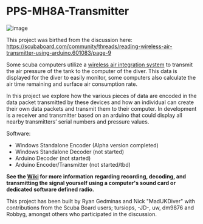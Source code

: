 # PPS-MH8A-Transmitter
![image](https://user-images.githubusercontent.com/29156386/155590879-0a8db1dc-762b-49c2-bb24-b5917e53d6f1.png)

This project was birthed from the discussion here:
https://scubaboard.com/community/threads/reading-wireless-air-transmitter-using-arduino.601083/page-9

Some scuba computers utilize a [wireless air integration system](https://www.seadragonlife.com/best-wireless-air-integration-dive-computers/) to transmit the air pressure of the tank to the computer of the diver. This data is displayed for the diver to easily monitor, some computers also calculate the air time remaining and surface air consumption rate.

In this project we explore how the various pieces of data are encoded in the data packet transmitted by these devices and how an individual can create their own data packets and transmit them to their computer. In development is a receiver and transmitter based on an arduino that could display all nearby transmitters’ serial numbers and pressure values.

Software:
* Windows Standalone Encoder (Alpha version completed)
* Windows Standalone Decoder (not started)
* Arduino Decoder (not started)
* Arduino Encoder/Transmitter (not started/tbd)

**See the [Wiki](https://github.com/rg422/PPS-MH8A-Transmitter/wiki) for more information regarding recording, decoding, and transmitting the signal yourself using a computer's sound card or dedicated software defined radio.**

This project has been built by Ryan Gedminas and Nick "MadUKDiver" with contributions from the Scuba Board users; tursiops, -JD-, uw, dm9876 and Robbyg, amongst others who participated in the discussion.



